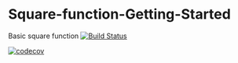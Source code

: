 # Square-function-Getting-Started
Basic square function
[![Build Status](https://travis-ci.org/Entishgirl/Square-function-Getting-Started.svg?branch=master)](https://travis-ci.org/Entishgirl/Square-function-Getting-Started)

[![codecov](https://codecov.io/gh/Entishgirl/Square-function-Getting-Started/branch/master/graph/badge.svg)](https://codecov.io/gh/Entishgirl/Square-function-Getting-Started)
